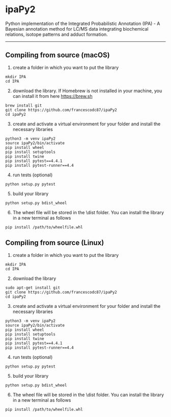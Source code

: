# ipaPy2
Python implementation of the Integrated Probabilistic Annotation (IPA) - A Bayesian annotation method for LC/MS data integrating biochemical relations,
isotope patterns and adduct formation.

***
## Compiling from source (macOS)
1. create a folder in which you want to put the library
```
mkdir IPA
cd IPA
```
2. download the library. If Homebrew is not installed in your machine, you can install it from here https://brew.sh 
```
brew install git
git clone https://github.com/francescodc87/ipaPy2
cd ipaPy2
```
3. create and activate a virtual environment for your folder and install the necessary libraries
```
python3 -m venv ipaPy2
source ipaPy2/bin/activate
pip install wheel
pip install setuptools
pip install twine
pip install pytest==4.4.1
pip install pytest-runner==4.4
```
4. run tests (optional)
```
python setup.py pytest
```
5. build your library
```
python setup.py bdist_wheel
```
6. The wheel file will be stored in the \dist folder. You can install the library in a new terminal as follows
```
pip install /path/to/wheelfile.whl
```

## Compiling from source (Linux)
1. create a folder in which you want to put the library
```
mkdir IPA
cd IPA
```
2. download the library
```
sudo apt-get install git
git clone https://github.com/francescodc87/ipaPy2
cd ipaPy2
```
3. create and activate a virtual environment for your folder and install the necessary libraries
```
python3 -m venv ipaPy2
source ipaPy2/bin/activate
pip install wheel
pip install setuptools
pip install twine
pip install pytest==4.4.1
pip install pytest-runner==4.4
```
4. run tests (optional)
```
python setup.py pytest
```
5. build your library
```
python setup.py bdist_wheel
```
6. The wheel file will be stored in the \dist folder. You can install the library in a new terminal as follows
```
pip install /path/to/wheelfile.whl
```
